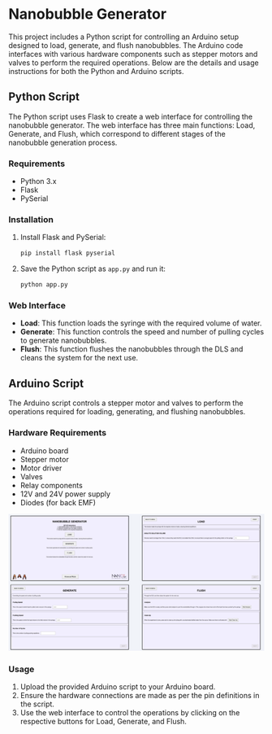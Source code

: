 # Nanobubble Generator

This project includes a Python script for controlling an Arduino setup designed to load, generate, and flush nanobubbles. The Arduino code interfaces with various hardware components such as stepper motors and valves to perform the required operations. Below are the details and usage instructions for both the Python and Arduino scripts.

## Python Script

The Python script uses Flask to create a web interface for controlling the nanobubble generator. The web interface has three main functions: Load, Generate, and Flush, which correspond to different stages of the nanobubble generation process.

### Requirements

- Python 3.x
- Flask
- PySerial

### Installation

1. Install Flask and PySerial:
   ```bash
   pip install flask pyserial
   ```

2. Save the Python script as `app.py` and run it:
   ```bash
   python app.py
   ```

### Web Interface

- **Load**: This function loads the syringe with the required volume of water.
- **Generate**: This function controls the speed and number of pulling cycles to generate nanobubbles.
- **Flush**: This function flushes the nanobubbles through the DLS and cleans the system for the next use.

## Arduino Script

The Arduino script controls a stepper motor and valves to perform the operations required for loading, generating, and flushing nanobubbles.

### Hardware Requirements

- Arduino board
- Stepper motor
- Motor driver
- Valves
- Relay components
- 12V and 24V power supply
- Diodes (for back EMF)

![Hardware Setup](https://github.com/niamhmulholland/Nanointegration/blob/main/user_interface_demo.png)

### Usage

1. Upload the provided Arduino script to your Arduino board.
2. Ensure the hardware connections are made as per the pin definitions in the script.
3. Use the web interface to control the operations by clicking on the respective buttons for Load, Generate, and Flush.

